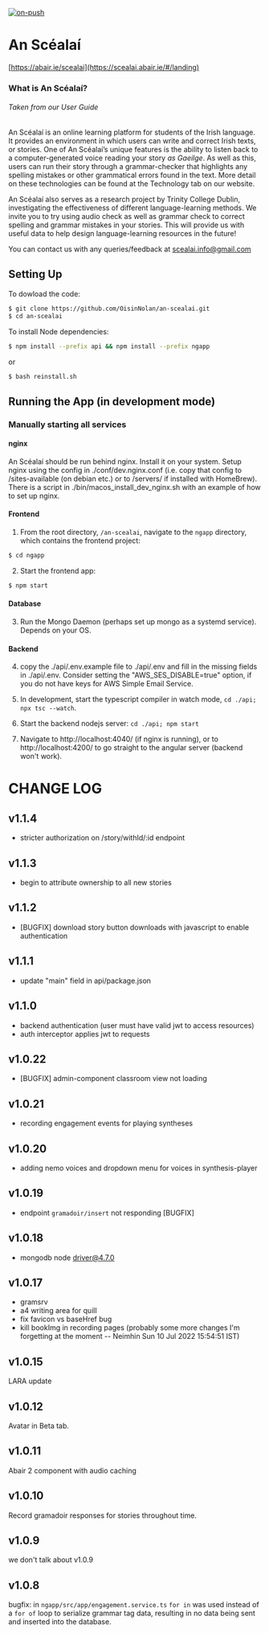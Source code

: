 [![on-push](https://github.com/phonlab-tcd/An-Scealai/actions/workflows/main.yml/badge.svg)](https://github.com/phonlab-tcd/An-Scealai/actions/workflows/main.yml)

# An Scéalaí

[https://abair.ie/scealai](https://scealai.abair.ie/#/landing)

### What is An Scéalaí?
###### *Taken from our User Guide*
An Scéalaí is an online learning platform for students of the Irish language.
It provides an environment in which users can write and correct Irish texts,
or stories.
One of An Scéalaí’s unique features is the ability to listen back
to a computer-generated voice reading your story *as Gaeilge*.
As well as this, users can run their story through a grammar-checker
that highlights any spelling mistakes or other grammatical errors found
in the text.
More detail on these technologies can be found at the Technology
tab on our website.

An Scéalaí also serves as a research project by Trinity College Dublin,
investigating the effectiveness of different language-learning methods.
We invite you to try using audio check as well as grammar check to correct
spelling and grammar mistakes in your stories.
This will provide us with useful data to help design
language-learning resources in the future!

You can contact us with any queries/feedback at scealai.info@gmail.com

## Setting Up
To dowload the code:
```bash
$ git clone https://github.com/OisinNolan/an-scealai.git
$ cd an-scealai
```

To install Node dependencies:
```bash
$ npm install --prefix api && npm install --prefix ngapp
```
or
```bash
$ bash reinstall.sh
```

## Running the App (in development mode)
### Manually starting all services
#### nginx
An Scéalaí should be run behind nginx. Install it on your system.
Setup nginx using the config in ./conf/dev.nginx.conf (i.e. copy that config to <nginx-prefix>/sites-available (on debian etc.) or to <nginx-prefix>/servers/ if installed with HomeBrew). There is a script in ./bin/macos_install_dev_nginx.sh with an example of how to set up nginx.

#### Frontend
1) From the root directory, `/an-scealai`, navigate to the `ngapp` directory, which contains the frontend project:
```bash
$ cd ngapp
```
2) Start the frontend app:
  ```bash
  $ npm start
```
#### Database
3) Run the Mongo Daemon (perhaps set up mongo as a systemd service). Depends on your OS.

#### Backend
4) copy the ./api/.env.example file to ./api/.env and fill in the missing fields in ./api/.env. Consider setting the "AWS_SES_DISABLE=true" option, if you do not have keys for AWS Simple Email Service.

5) In development, start the typescript compiler in watch mode, `cd ./api; npx tsc --watch`.

6) Start the backend nodejs server: `cd ./api; npm start`

7) Navigate to http://localhost:4040/ (if nginx is running), or to http://localhost:4200/ to go straight to the angular server (backend won't work).


# CHANGE LOG

## v1.1.4
- stricter authorization on /story/withId/:id endpoint

## v1.1.3
- begin to attribute ownership to all new stories

## v1.1.2
- [BUGFIX] download story button downloads with javascript to enable authentication

## v1.1.1
- update "main" field in api/package.json

## v1.1.0
- backend authentication (user must have valid jwt to access resources)
- auth interceptor applies jwt to requests

## v1.0.22
- [BUGFIX] admin-component classroom view not loading

## v1.0.21
- recording engagement events for playing syntheses

## v1.0.20
- adding nemo voices and dropdown menu for voices in synthesis-player

## v1.0.19
- endpoint `gramadoir/insert` not responding [BUGFIX]

## v1.0.18
- mongodb node driver@4.7.0

## v1.0.17
- gramsrv
- a4 writing area for quill
- fix favicon vs baseHref bug
- kill bookImg in recording pages
(probably some more changes I'm forgetting at the moment -- Neimhin Sun 10 Jul 2022 15:54:51 IST)

## v1.0.15
LARA update

## v1.0.12
Avatar in Beta tab.

## v1.0.11
Abair 2 component with audio caching

## v1.0.10
Record gramadoir responses for stories throughout time.

## v1.0.9
we don't talk about v1.0.9

## v1.0.8
bugfix: in `ngapp/src/app/engagement.service.ts`
`for in` was used instead of a `for of` loop to serialize
grammar tag data, resulting in no data being sent and inserted into the database.
